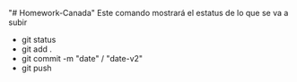 "# Homework-Canada" 
Este comando mostrará el estatus de lo que se va a subir
- git status
- git add .
- git commit -m "date" / "date-v2"
- git push